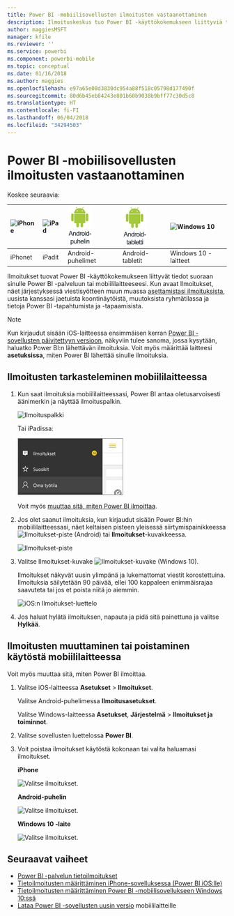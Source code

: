 ```yaml
---
title: Power BI -mobiilisovellusten ilmoitusten vastaanottaminen
description: Ilmoituskeskus tuo Power BI -käyttökokemukseen liittyviä tietoja mobiililaitteeseesi.
author: maggiesMSFT
manager: kfile
ms.reviewer: ''
ms.service: powerbi
ms.component: powerbi-mobile
ms.topic: conceptual
ms.date: 01/16/2018
ms.author: maggies
ms.openlocfilehash: e97a65e08d3830dc954a88f518c05798d177490f
ms.sourcegitcommit: 80d6b45eb84243e801b60b9038b9bff77c30d5c8
ms.translationtype: HT
ms.contentlocale: fi-FI
ms.lasthandoff: 06/04/2018
ms.locfileid: "34294503"
---
```

# <a name="get-notifications-in-the-power-bi-mobile-apps"></a>Power BI -mobiilisovellusten ilmoitusten vastaanottaminen
Koskee seuraavia:

| ![iPhone](media/mobile-apps-notification-center/iphone-logo-50-px.png) | ![iPad](media/mobile-apps-notification-center/ipad-logo-50-px.png) | ![Android-puhelin](media/mobile-apps-notification-center/android-phone-logo-50-px.png) | ![Android-tabletti](media/mobile-apps-notification-center/android-tablet-logo-50-px.png) | ![Windows 10](media/mobile-apps-notification-center/win-10-logo-50-px.png) |
|:--- |:--- |:--- |:--- |:--- |
| iPhonet |iPadit |Android-puhelimet |Android-tabletit |Windows 10 -laitteet |

Ilmoitukset tuovat Power BI -käyttökokemukseen liittyvät tiedot suoraan sinulle Power BI -palveluun tai mobiililaitteeseesi. Kun avaat Ilmoitukset, näet järjestyksessä viestisyötteen muun muassa [asettamistasi ilmoituksista](mobile-set-data-alerts-in-the-mobile-apps.md), uusista kanssasi jaetuista koontinäytöistä, muutoksista ryhmätilassa ja tietoja Power BI -tapahtumista ja -tapaamisista.

> [!NOTE]
> Kun kirjaudut sisään iOS-laitteessa ensimmäisen kerran [Power BI -sovellusten päivitettyyn versioon](https://powerbi.microsoft.com/mobile/), näkyviin tulee sanoma, jossa kysytään, haluatko Power BI:n lähettävän ilmoituksia. Voit myös määrittää laitteesi **asetuksissa**, miten Power BI lähettää sinulle ilmoituksia. 
> 
> 

## <a name="view-notifications-on-your-mobile-device"></a>Ilmoitusten tarkasteleminen mobiililaitteessa
1. Kun saat ilmoituksia mobiililaitteessasi, Power BI antaa oletusarvoisesti äänimerkin ja näyttää ilmoituspalkin.
   
   ![Ilmoituspalkki](media/mobile-apps-notification-center/power-bi-mobile-notification-banner.png)
   
   Tai iPadissa:
   
   ![Ilmoitukset](media/mobile-apps-notification-center/power-bi-ipad-notifications.png)
   
   Voit myös [muuttaa sitä, miten Power BI ilmoittaa](mobile-apps-notification-center.md#change-or-turn-off-notifications-on-your-mobile-device).
2. Jos olet saanut ilmoituksia, kun kirjaudut sisään Power BI:hin mobiililaitteessasi, näet keltaisen pisteen yleisessä siirtymispainikkeessa ![Ilmoitukset-piste](media/mobile-apps-notification-center/power-bi-android-menu-notifications-icon.png) (Android) tai **Ilmoitukset**-kuvakkeessa. 
   
   ![Ilmoitukset-piste](media/mobile-apps-notification-center/power-bi-windows-10-notifications.png)
3. Valitse Ilmoitukset-kuvake ![Ilmoitukset-kuvake](media/mobile-apps-notification-center/power-bi-windows-10-notification-icon.png) (Windows 10).
   
    Ilmoitukset näkyvät uusin ylimpänä ja lukemattomat viestit korostettuina. Ilmoituksia säilytetään 90 päivää, ellei 100 kappaleen enimmäisrajaa saavuteta tai jos et poista niitä jo aiemmin.
   
   ![iOS:n Ilmoitukset-luettelo](media/mobile-apps-notification-center/power-bi-iphone-notifications-list.png)
4. Jos haluat hylätä ilmoituksen, napauta ja pidä sitä painettuna ja valitse **Hylkää**.

## <a name="change-or-turn-off-notifications-on-your-mobile-device"></a>Ilmoitusten muuttaminen tai poistaminen käytöstä mobiililaitteessa
Voit myös muuttaa sitä, miten Power BI ilmoittaa.

1. Valitse iOS-laitteessa **Asetukset** > **Ilmoitukset**. 
   
    Valitse Android-puhelimessa **Ilmoitusasetukset**.
   
    Valitse Windows-laitteessa **Asetukset**, **Järjestelmä** > **Ilmoitukset ja toiminnot**.
2. Valitse sovellusten luettelossa **Power BI**. 
3. Voit poistaa ilmoitukset käytöstä kokonaan tai valita haluamasi ilmoitukset.
   
    **iPhone**
   
    ![Valitse ilmoitukset.](media/mobile-apps-notification-center/power-bi-notifications-iphone-settings.png)
   
    **Android-puhelin**
   
    ![Valitse ilmoitukset.](media/mobile-apps-notification-center/power-bi-notifications-android-settings.png)

    **Windows 10 -laite**

    ![Valitse ilmoitukset.](media/mobile-apps-notification-center/power-bi-notifications-windows10-settings.png)

## <a name="next-steps"></a>Seuraavat vaiheet
* [Power BI -palvelun tietoilmoitukset](service-set-data-alerts.md)
* [Tietoilmoitusten määrittäminen iPhone-sovelluksessa (Power BI iOS:lle)](mobile-set-data-alerts-in-the-mobile-apps.md)
* [Tietoilmoitusten määrittäminen Power BI -mobiilisovellukseen Windows 10:ssä](mobile-set-data-alerts-in-the-mobile-apps.md)
* [Lataa Power BI -sovellusten uusin versio](https://powerbi.microsoft.com/mobile/) mobiililaitteille

